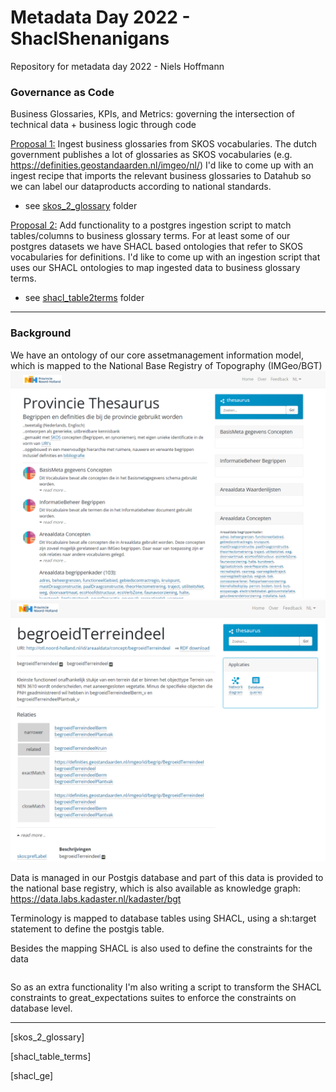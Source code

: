 # Metadata Day 2022 - ShaclShenanigans
Repository for metadata day 2022 - Niels Hoffmann

### Governance as Code

Business Glossaries, KPIs, and Metrics: governing the intersection of technical data + business logic through code

[Proposal 1:](skos_2_glossary)
Ingest business glossaries from SKOS vocabularies. The dutch government publishes a lot of glossaries as SKOS vocabularies (e.g. https://definities.geostandaarden.nl/imgeo/nl/) I'd like to come up with an ingest recipe that imports the relevant business glossaries to Datahub so we can label our dataproducts according to national standards.

- see [skos_2_glossary](skos_2_glossary) folder

[Proposal 2:](shacl_table2terms)
Add functionality to a postgres ingestion script to match tables/columns to business glossary terms. For at least some of our postgres datasets we have SHACL based ontologies that refer to SKOS vocabularies for definitions. I'd like to come up with an ingestion script that uses our SHACL ontologies to map ingested data to business glossary terms.

- see [shacl_table2terms](shacl_table2terms) folder

---

### Background

We have an ontology of our core assetmanagement information model, which is mapped to the National Base Registry of Topography (IMGeo/BGT)
![](images/thesaurus.png)
![](images/concept.PNG)

Data is managed in our Postgis database and part of this data is provided to the national base registry, which is also available as knowledge graph:
https://data.labs.kadaster.nl/kadaster/bgt

Terminology is mapped to database tables using SHACL, using a sh:target statement to define the postgis table.

Besides the mapping SHACL is also used to define the constraints for the data
```

```

So as an extra functionality I'm also writing a script to transform the SHACL constraints to great_expectations suites to enforce the constraints on database level.

---

[skos_2_glossary]

[shacl_table_terms]

[shacl_ge]